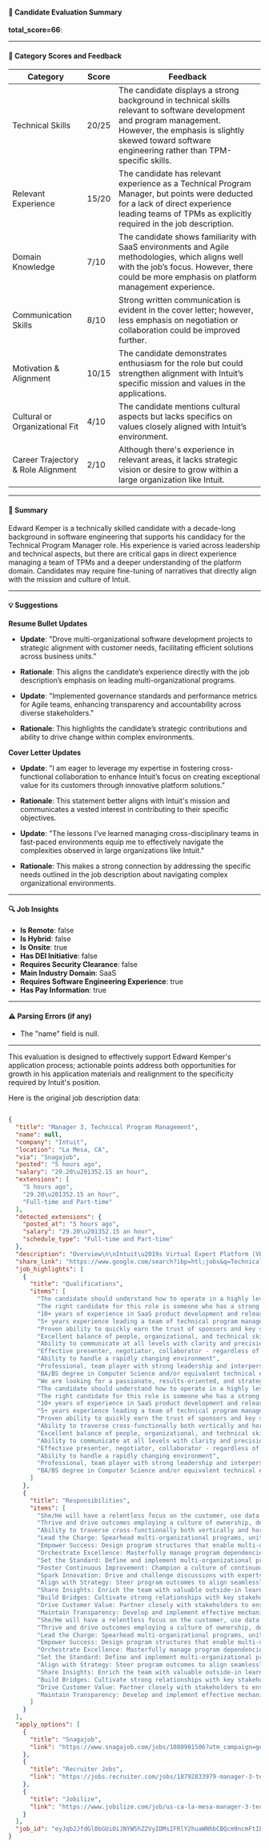 #### 📄 Candidate Evaluation Summary
**total_score=66**:  

---

#### 🎯 Category Scores and Feedback

| Category                        | Score | Feedback |
|---------------------------------|-------|----------|
| Technical Skills                | 20/25 | The candidate displays a strong background in technical skills relevant to software development and program management. However, the emphasis is slightly skewed toward software engineering rather than TPM-specific skills. |
| Relevant Experience             | 15/20 | The candidate has relevant experience as a Technical Program Manager, but points were deducted for a lack of direct experience leading teams of TPMs as explicitly required in the job description. |
| Domain Knowledge                | 7/10  | The candidate shows familiarity with SaaS environments and Agile methodologies, which aligns well with the job’s focus. However, there could be more emphasis on platform management experience. |
| Communication Skills            | 8/10  | Strong written communication is evident in the cover letter; however, less emphasis on negotiation or collaboration could be improved further. |
| Motivation & Alignment          | 10/15 | The candidate demonstrates enthusiasm for the role but could strengthen alignment with Intuit’s specific mission and values in the applications. |
| Cultural or Organizational Fit  | 4/10  | The candidate mentions cultural aspects but lacks specifics on values closely aligned with Intuit’s environment. |
| Career Trajectory & Role Alignment | 2/10  | Although there's experience in relevant areas, it lacks strategic vision or desire to grow within a large organization like Intuit. |

---

#### 🧾 Summary
Edward Kemper is a technically skilled candidate with a decade-long background in software engineering that supports his candidacy for the Technical Program Manager role. His experience is varied across leadership and technical aspects, but there are critical gaps in direct experience managing a team of TPMs and a deeper understanding of the platform domain. Candidates may require fine-tuning of narratives that directly align with the mission and culture of Intuit.

---

#### 💡 Suggestions

**Resume Bullet Updates**  
- **Update**: "Drove multi-organizational software development projects to strategic alignment with customer needs, facilitating efficient solutions across business units."
- **Rationale**: This aligns the candidate’s experience directly with the job description’s emphasis on leading multi-organizational programs.

- **Update**: "Implemented governance standards and performance metrics for Agile teams, enhancing transparency and accountability across diverse stakeholders."
- **Rationale**: This highlights the candidate’s strategic contributions and ability to drive change within complex environments.

**Cover Letter Updates**  
- **Update**: "I am eager to leverage my expertise in fostering cross-functional collaboration to enhance Intuit’s focus on creating exceptional value for its customers through innovative platform solutions."
- **Rationale**: This statement better aligns with Intuit's mission and communicates a vested interest in contributing to their specific objectives.

- **Update**: "The lessons I've learned managing cross-disciplinary teams in fast-paced environments equip me to effectively navigate the complexities observed in large organizations like Intuit."
- **Rationale**: This makes a strong connection by addressing the specific needs outlined in the job description about navigating complex organizational environments.

---

#### 🔍 Job Insights

- **Is Remote**: false  
- **Is Hybrid**: false  
- **Is Onsite**: true  
- **Has DEI Initiative**: false  
- **Requires Security Clearance**: false  
- **Main Industry Domain**: SaaS  
- **Requires Software Engineering Experience**: true  
- **Has Pay Information**: true  

---

#### ⚠️ Parsing Errors (if any)

- The "name" field is null.  

---  

This evaluation is designed to effectively support Edward Kemper's application process; actionable points address both opportunities for growth in his application materials and realignment to the specificity required by Intuit's position. 

Here is the original job description data:

```json

{
  "title": "Manager 3, Technical Program Management",
  "name": null,
  "company": "Intuit",
  "location": "La Mesa, CA",
  "via": "Snagajob",
  "posted": "5 hours ago",
  "salary": "29.20\u201352.15 an hour",
  "extensions": [
    "5 hours ago",
    "29.20\u201352.15 an hour",
    "Full-time and Part-time"
  ],
  "detected_extensions": {
    "posted_at": "5 hours ago",
    "salary": "29.20\u201352.15 an hour",
    "schedule_type": "Full-time and Part-time"
  },
  "description": "Overview\n\nIntuit\u2019s Virtual Expert Platform (VEP) Organization is seeking a leader to join the growing Technical Program Management team. The VEP Organization drives the development and adoption of platform capabilities that enable Intuit\u2019s Business Units to connect with their customers. We are looking for a passionate, results-oriented, and strategic technical program leader to grow and develop a talented team of TPMs. The candidate should understand how to operate in a highly leveraged platform team, thrive in a fast-paced environment, be comfortable with ambiguity, and drive customer outcomes across Intuit. The right candidate for this role is someone who has a strong technical, Platform, and program background in an agile environment, is invigorated by working within a large, complex organization, and has superpower abilities to communicate and influence at all levels. She/He will have a relentless focus on the customer, use data to inform decision making, and will be strategically focused to build durable platform solutions for our most important customer problems.\n\nWhat you'll bring\n\n10+ years of experience in SaaS product development and release management with direct experience working with multiple scrum teams using Agile\n5+ years experience leading a team of technical program managers\nProven ability to quickly earn the trust of sponsors and key stakeholders; mobilize and motivate teams; set direction and approach; resolve conflict; deliver tough messages with grace; execute with limited information and ambiguity; adapt to and manage change quickly\nThrive and drive outcomes employing a culture of ownership, delivery, and innovation founded on Intuit\u2019s values\nAbility to traverse cross-functionally both vertically and horizontally in a large organization\nExcellent balance of people, organizational, and technical skills, and can execute and deliver successfully in situations where authority is not a given\nAbility to communicate at all levels with clarity and precision both written and verbal\nEffective presenter, negotiator, collaborator - regardless of organizational structure or hierarchy and with equal passion for business and technology\nAbility to handle a rapidly changing environment\nProfessional, team player with strong leadership and interpersonal skills\nBA/BS degree in Computer Science and/or equivalent technical experience required\nPMP or PgMP Certification desired\n\nHow you will lead\n\nLead the Charge: Spearhead multi-organizational programs, uniting diverse leaders and initiatives to achieve singular, impactful outcomes.\nEmpower Success: Design program structures that enable multi-organizational and distributed teams to collaborate seamlessly and deliver exceptional results.\nOrchestrate Excellence: Masterfully manage program dependencies, reporting, and senior leader communications, ensuring transparency and alignment.\nSet the Standard: Define and implement multi-organizational product and operational standards, dashboards, and processes that drive efficiency and effectiveness.\nFoster Continuous Improvement: Champion a culture of continuous improvement across multi-organizational program teams, propelling product and operational excellence.\nSpark Innovation: Drive and challenge discussions with experts, fostering a collaborative environment where optimal outcomes are achieved.\nAlign with Strategy: Steer program outcomes to align seamlessly with Intuit's overarching technical and business strategy.\nShare Insights: Enrich the team with valuable outside-in learnings, staying ahead of industry trends and best practices.\nBuild Bridges: Cultivate strong relationships with key stakeholders across Product Development, Product Management, Design, Marketing, and Customer Success.\nDrive Customer Value: Partner closely with stakeholders to ensure the team focuses on the highest priority programs, delivering maximum value to our customers.\nMaintain Transparency: Develop and implement effective mechanisms for keeping key stakeholders informed on portfolio progress, risks, and issues.\nOverview\n\nIntuit\u2019s Virtual Expert Platform (VEP) Organization is seeking a leader to join the growing Technical Program Management team. The VEP Organization drives the development and adoption of platform capabilities that enable Intuit\u2019s Business Units to connect with their customers. We are looking for a passionate, results-oriented, and strategic technical program leader to grow and develop a talented team of TPMs. The candidate should understand how to operate in a highly leveraged platform team, thrive in a fast-paced environment, be comfortable with ambiguity, and drive customer outcomes across Intuit. The right candidate for this role is someone who has a strong technical, Platform, and program background in an agile environment, is invigorated by working within a large, complex organization, and has superpower abilities to communicate and influence at all levels. She/He will have a relentless focus on the customer, use data to inform decision making, and will be strategically focused to build durable platform solutions for our most important customer problems.\n\nWhat you'll bring\n\n10+ years of experience in SaaS product development and release management with direct experience working with multiple scrum teams using Agile\n5+ years experience leading a team of technical program managers\nProven ability to quickly earn the trust of sponsors and key stakeholders; mobilize and motivate teams; set direction and approach; resolve conflict; deliver tough messages with grace; execute with limited information and ambiguity; adapt to and manage change quickly\nThrive and drive outcomes employing a culture of ownership, delivery, and innovation founded on Intuit\u2019s values\nAbility to traverse cross-functionally both vertically and horizontally in a large organization\nExcellent balance of people, organizational, and technical skills, and can execute and deliver successfully in situations where authority is not a given\nAbility to communicate at all levels with clarity and precision both written and verbal\nEffective presenter, negotiator, collaborator - regardless of organizational structure or hierarchy and with equal passion for business and technology\nAbility to handle a rapidly changing environment\nProfessional, team player with strong leadership and interpersonal skills\nBA/BS degree in Computer Science and/or equivalent technical experience required\nPMP or PgMP Certification desired\n\nHow you will lead\n\nLead the Charge: Spearhead multi-organizational programs, uniting diverse leaders and initiatives to achieve singular, impactful outcomes.\nEmpower Success: Design program structures that enable multi-organizational and distributed teams to collaborate seamlessly and deliver exceptional results.\nOrchestrate Excellence: Masterfully manage program dependencies, reporting, and senior leader communications, ensuring transparency and alignment.\nSet the Standard: Define and implement multi-organizational product and operational standards, dashboards, and processes that drive efficiency and effectiveness.\nFoster Continuous Improvement: Champion a culture of continuous improvement across multi-organizational program teams, propelling product and operational excellence.\nSpark Innovation: Drive and challenge discussions with experts, fostering a collaborative environment where optimal outcomes are achieved.\nAlign with Strategy: Steer program outcomes to align seamlessly with Intuit's overarching technical and business strategy.\nShare Insights: Enrich the team with valuable outside-in learnings, staying ahead of industry trends and best practices.\nBuild Bridges: Cultivate strong relationships with key stakeholders across Product Development, Product Management, Design, Marketing, and Customer Success.\nDrive Customer Value: Partner closely with stakeholders to ensure the team focuses on the highest priority programs, delivering maximum value to our customers.\nMaintain Transparency: Develop and implement effective mechanisms for keeping key stakeholders informed on portfolio progress, risks, and issues.",
  "share_link": "https://www.google.com/search?ibp=htl;jobs&q=Technical+Program+Manager&htidocid=9U50YdtxwM46B7t1AAAAAA%3D%3D&hl=en-US&shndl=37&shmd=H4sIAAAAAAAA_yXJsQrCMBAAUFy7uzjdLLURxUVBEAdRLDi4l2s4kkh6V3In9EP8YBGXt7zqM6uOLTIGKrCt4Uk-cvKY4VEkFBzgnwOxwQpu0oMSFh9BGC4iIdPiEM1G3TunmpughpZ842VwwtTL5F7S649OIxYaMxp1m916akYOy_mV7Z0MEsMdoSXFGs6nL77isaaXAAAA&shmds=v1_AQbUm94mniTwUWuyD6nyl8hB-Oeklfbds8fJxSW7Lfc54yTdhw&source=sh/x/job/li/m1/1#fpstate=tldetail&htivrt=jobs&htiq=Technical+Program+Manager&htidocid=9U50YdtxwM46B7t1AAAAAA%3D%3D",
  "job_highlights": [
    {
      "title": "Qualifications",
      "items": [
        "The candidate should understand how to operate in a highly leveraged platform team, thrive in a fast-paced environment, be comfortable with ambiguity, and drive customer outcomes across Intuit",
        "The right candidate for this role is someone who has a strong technical, Platform, and program background in an agile environment, is invigorated by working within a large, complex organization, and has superpower abilities to communicate and influence at all levels",
        "10+ years of experience in SaaS product development and release management with direct experience working with multiple scrum teams using Agile",
        "5+ years experience leading a team of technical program managers",
        "Proven ability to quickly earn the trust of sponsors and key stakeholders; mobilize and motivate teams; set direction and approach; resolve conflict; deliver tough messages with grace; execute with limited information and ambiguity; adapt to and manage change quickly",
        "Excellent balance of people, organizational, and technical skills, and can execute and deliver successfully in situations where authority is not a given",
        "Ability to communicate at all levels with clarity and precision both written and verbal",
        "Effective presenter, negotiator, collaborator - regardless of organizational structure or hierarchy and with equal passion for business and technology",
        "Ability to handle a rapidly changing environment",
        "Professional, team player with strong leadership and interpersonal skills",
        "BA/BS degree in Computer Science and/or equivalent technical experience required",
        "We are looking for a passionate, results-oriented, and strategic technical program leader to grow and develop a talented team of TPMs",
        "The candidate should understand how to operate in a highly leveraged platform team, thrive in a fast-paced environment, be comfortable with ambiguity, and drive customer outcomes across Intuit",
        "The right candidate for this role is someone who has a strong technical, Platform, and program background in an agile environment, is invigorated by working within a large, complex organization, and has superpower abilities to communicate and influence at all levels",
        "10+ years of experience in SaaS product development and release management with direct experience working with multiple scrum teams using Agile",
        "5+ years experience leading a team of technical program managers",
        "Proven ability to quickly earn the trust of sponsors and key stakeholders; mobilize and motivate teams; set direction and approach; resolve conflict; deliver tough messages with grace; execute with limited information and ambiguity; adapt to and manage change quickly",
        "Ability to traverse cross-functionally both vertically and horizontally in a large organization",
        "Excellent balance of people, organizational, and technical skills, and can execute and deliver successfully in situations where authority is not a given",
        "Ability to communicate at all levels with clarity and precision both written and verbal",
        "Effective presenter, negotiator, collaborator - regardless of organizational structure or hierarchy and with equal passion for business and technology",
        "Ability to handle a rapidly changing environment",
        "Professional, team player with strong leadership and interpersonal skills",
        "BA/BS degree in Computer Science and/or equivalent technical experience required"
      ]
    },
    {
      "title": "Responsibilities",
      "items": [
        "She/He will have a relentless focus on the customer, use data to inform decision making, and will be strategically focused to build durable platform solutions for our most important customer problems",
        "Thrive and drive outcomes employing a culture of ownership, delivery, and innovation founded on Intuit\u2019s values",
        "Ability to traverse cross-functionally both vertically and horizontally in a large organization",
        "Lead the Charge: Spearhead multi-organizational programs, uniting diverse leaders and initiatives to achieve singular, impactful outcomes",
        "Empower Success: Design program structures that enable multi-organizational and distributed teams to collaborate seamlessly and deliver exceptional results",
        "Orchestrate Excellence: Masterfully manage program dependencies, reporting, and senior leader communications, ensuring transparency and alignment",
        "Set the Standard: Define and implement multi-organizational product and operational standards, dashboards, and processes that drive efficiency and effectiveness",
        "Foster Continuous Improvement: Champion a culture of continuous improvement across multi-organizational program teams, propelling product and operational excellence",
        "Spark Innovation: Drive and challenge discussions with experts, fostering a collaborative environment where optimal outcomes are achieved",
        "Align with Strategy: Steer program outcomes to align seamlessly with Intuit's overarching technical and business strategy",
        "Share Insights: Enrich the team with valuable outside-in learnings, staying ahead of industry trends and best practices",
        "Build Bridges: Cultivate strong relationships with key stakeholders across Product Development, Product Management, Design, Marketing, and Customer Success",
        "Drive Customer Value: Partner closely with stakeholders to ensure the team focuses on the highest priority programs, delivering maximum value to our customers",
        "Maintain Transparency: Develop and implement effective mechanisms for keeping key stakeholders informed on portfolio progress, risks, and issues",
        "She/He will have a relentless focus on the customer, use data to inform decision making, and will be strategically focused to build durable platform solutions for our most important customer problems",
        "Thrive and drive outcomes employing a culture of ownership, delivery, and innovation founded on Intuit\u2019s values",
        "Lead the Charge: Spearhead multi-organizational programs, uniting diverse leaders and initiatives to achieve singular, impactful outcomes",
        "Empower Success: Design program structures that enable multi-organizational and distributed teams to collaborate seamlessly and deliver exceptional results",
        "Orchestrate Excellence: Masterfully manage program dependencies, reporting, and senior leader communications, ensuring transparency and alignment",
        "Set the Standard: Define and implement multi-organizational product and operational standards, dashboards, and processes that drive efficiency and effectiveness",
        "Align with Strategy: Steer program outcomes to align seamlessly with Intuit's overarching technical and business strategy",
        "Share Insights: Enrich the team with valuable outside-in learnings, staying ahead of industry trends and best practices",
        "Build Bridges: Cultivate strong relationships with key stakeholders across Product Development, Product Management, Design, Marketing, and Customer Success",
        "Drive Customer Value: Partner closely with stakeholders to ensure the team focuses on the highest priority programs, delivering maximum value to our customers",
        "Maintain Transparency: Develop and implement effective mechanisms for keeping key stakeholders informed on portfolio progress, risks, and issues"
      ]
    }
  ],
  "apply_options": [
    {
      "title": "Snagajob",
      "link": "https://www.snagajob.com/jobs/1080901506?utm_campaign=google_jobs_apply&utm_source=google_jobs_apply&utm_medium=organic"
    },
    {
      "title": "Recruiter Jobs",
      "link": "https://jobs.recruiter.com/jobs/18792833979-manager-3-technical-program-management?utm_campaign=google_jobs_apply&utm_source=google_jobs_apply&utm_medium=organic"
    },
    {
      "title": "Jobilize",
      "link": "https://www.jobilize.com/job/us-ca-la-mesa-manager-3-technical-program-management-intuit-hiring?utm_campaign=google_jobs_apply&utm_source=google_jobs_apply&utm_medium=organic"
    }
  ],
  "job_id": "eyJqb2JfdGl0bGUiOiJNYW5hZ2VyIDMsIFRlY2huaWNhbCBQcm9ncmFtIE1hbmFnZW1lbnQiLCJjb21wYW55X25hbWUiOiJJbnR1aXQiLCJhZGRyZXNzX2NpdHkiOiJMYSBNZXNhLCBDQSIsImh0aWRvY2lkIjoiOVU1MFlkdHh3TTQ2Qjd0MUFBQUFBQT09IiwidXVsZSI6IncrQ0FJUUlDSU5WVzVwZEdWa0lGTjBZWFJsY3cifQ=="
}